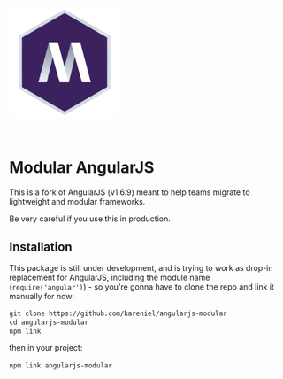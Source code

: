 <h1 align="center">
  <br>
  <a href="https://github.com/kareniel/ModularJS">
    <img style="display: block" alt="ModularJS" width="200" src="ModularJS.svg">
  </a>
  <br>
</h1>


Modular AngularJS
=========

This is a fork of AngularJS (v1.6.9) meant to help teams migrate to lightweight and modular frameworks.

Be very careful if you use this in production.



## Installation


This package is still under development, and is trying to work as drop-in replacement for AngularJS, including the module name (`require('angular')`) - so you're gonna have to clone the repo and link it manually for now:

```
git clone https://github.com/kareniel/angularjs-modular
cd angularjs-modular
npm link
```

then in your project: 

`npm link angularjs-modular` 
